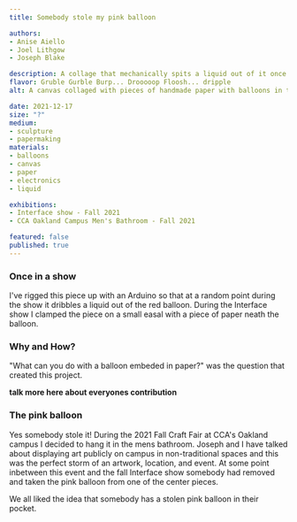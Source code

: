 ```yaml
---
title: Somebody stole my pink balloon

authors:
- Anise Aiello
- Joel Lithgow
- Joseph Blake

description: A collage that mechanically spits a liquid out of it once a show.
flavor: Gruble Gurble Burp... Drooooop Floosh... dripple
alt: A canvas collaged with pieces of handmade paper with balloons in them.

date: 2021-12-17
size: "?"
medium:
- sculpture
- papermaking
materials:
- balloons
- canvas
- paper
- electronics
- liquid

exhibitions:
- Interface show - Fall 2021
- CCA Oakland Campus Men's Bathroom - Fall 2021

featured: false
published: true
---
```

### Once in a show
I've rigged this piece up with an Arduino so that at a random point during the show it dribbles a liquid out of the red balloon.
During the Interface show I clamped the piece on a small easal with a piece of paper neath the balloon.


### Why and How?
"What can you do with a balloon embeded in paper?" was the question that created this project.

__talk more here about everyones contribution__


### The pink balloon
Yes somebody stole it!
During the 2021 Fall Craft Fair at CCA's Oakland campus I decided to hang it in the mens bathroom.
Joseph and I have talked about displaying art publicly on campus in non-traditional spaces and this was the perfect storm of an artwork, location, and event.
At some point inbetween this event and the fall Interface show somebody had removed and taken the pink balloon from one of the center pieces.

We all liked the idea that somebody has a stolen pink balloon in their pocket.
